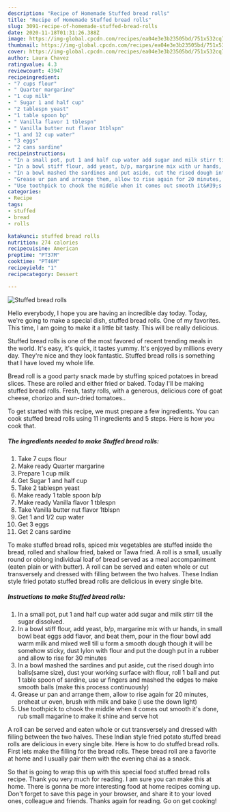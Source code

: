 ```yaml
---
description: "Recipe of Homemade Stuffed bread rolls"
title: "Recipe of Homemade Stuffed bread rolls"
slug: 3091-recipe-of-homemade-stuffed-bread-rolls
date: 2020-11-18T01:31:26.388Z
image: https://img-global.cpcdn.com/recipes/ea04e3e3b23505bd/751x532cq70/stuffed-bread-rolls-recipe-main-photo.jpg
thumbnail: https://img-global.cpcdn.com/recipes/ea04e3e3b23505bd/751x532cq70/stuffed-bread-rolls-recipe-main-photo.jpg
cover: https://img-global.cpcdn.com/recipes/ea04e3e3b23505bd/751x532cq70/stuffed-bread-rolls-recipe-main-photo.jpg
author: Laura Chavez
ratingvalue: 4.3
reviewcount: 43947
recipeingredient:
- "7 cups flour"
- " Quarter margarine"
- "1 cup milk"
- " Sugar 1 and half cup"
- "2 tablespn yeast"
- "1 table spoon bp"
- " Vanilla flavor 1 tblespn"
- " Vanilla butter nut flavor 1tblspn"
- "1 and 12 cup water"
- "3 eggs"
- "2 cans sardine"
recipeinstructions:
- "In a small pot, put 1 and half cup water add sugar and milk stirr till the sugar dissolved."
- "In a bowl stiff flour, add yeast, b/p, margarine mix with ur hands, in small bowl beat eggs add flavor, and beat them, pour in the flour bowl add warm milk and mixed well till u form a smooth dough though it will be somehow sticky, dust lylon with flour and put the dough put in a rubber and allow to rise for 30 minutes"
- "In a bowl mashed the sardines and put aside, cut the rised dough into balls(same size), dust your working surface with flour, roll 1 ball and put 1 table spoon of sardine, use ur fingers and mashed the edges to make smooth balls (make this process continuously)"
- "Grease ur pan and arrange them, allow to rise again for 20 minutes, preheat ur oven, brush with milk and bake (i use the down light)"
- "Use toothpick to chook the middle when it comes out smooth it&#39;s done, rub small magarine to make it shine and serve hot"
categories:
- Recipe
tags:
- stuffed
- bread
- rolls

katakunci: stuffed bread rolls 
nutrition: 274 calories
recipecuisine: American
preptime: "PT37M"
cooktime: "PT46M"
recipeyield: "1"
recipecategory: Dessert

---
```



![Stuffed bread rolls](https://img-global.cpcdn.com/recipes/ea04e3e3b23505bd/751x532cq70/stuffed-bread-rolls-recipe-main-photo.jpg)

Hello everybody, I hope you are having an incredible day today. Today, we're going to make a special dish, stuffed bread rolls. One of my favorites. This time, I am going to make it a little bit tasty. This will be really delicious.

Stuffed bread rolls is one of the most favored of recent trending meals in the world. It's easy, it's quick, it tastes yummy. It's enjoyed by millions every day. They're nice and they look fantastic. Stuffed bread rolls is something that I have loved my whole life.

Bread roll is a good party snack made by stuffing spiced potatoes in bread slices. These are rolled and either fried or baked. Today I&#39;ll be making stuffed bread rolls. Fresh, tasty rolls, with a generous, delicious core of goat cheese, chorizo and sun-dried tomatoes..


To get started with this recipe, we must prepare a few ingredients. You can cook stuffed bread rolls using 11 ingredients and 5 steps. Here is how you cook that.

<!--inarticleads1-->

##### The ingredients needed to make Stuffed bread rolls:

1. Take 7 cups flour
1. Make ready  Quarter margarine
1. Prepare 1 cup milk
1. Get  Sugar 1 and half cup
1. Take 2 tablespn yeast
1. Make ready 1 table spoon b/p
1. Make ready  Vanilla flavor 1 tblespn
1. Take  Vanilla butter nut flavor 1tblspn
1. Get 1 and 1/2 cup water
1. Get 3 eggs
1. Get 2 cans sardine


To make stuffed bread rolls, spiced mix vegetables are stuffed inside the bread, rolled and shallow fried, baked or Tawa fried. A roll is a small, usually round or oblong individual loaf of bread served as a meal accompaniment (eaten plain or with butter). A roll can be served and eaten whole or cut transversely and dressed with filling between the two halves. These Indian style fried potato stuffed bread rolls are delicious in every single bite. 

<!--inarticleads2-->

##### Instructions to make Stuffed bread rolls:

1. In a small pot, put 1 and half cup water add sugar and milk stirr till the sugar dissolved.
1. In a bowl stiff flour, add yeast, b/p, margarine mix with ur hands, in small bowl beat eggs add flavor, and beat them, pour in the flour bowl add warm milk and mixed well till u form a smooth dough though it will be somehow sticky, dust lylon with flour and put the dough put in a rubber and allow to rise for 30 minutes
1. In a bowl mashed the sardines and put aside, cut the rised dough into balls(same size), dust your working surface with flour, roll 1 ball and put 1 table spoon of sardine, use ur fingers and mashed the edges to make smooth balls (make this process continuously)
1. Grease ur pan and arrange them, allow to rise again for 20 minutes, preheat ur oven, brush with milk and bake (i use the down light)
1. Use toothpick to chook the middle when it comes out smooth it&#39;s done, rub small magarine to make it shine and serve hot


A roll can be served and eaten whole or cut transversely and dressed with filling between the two halves. These Indian style fried potato stuffed bread rolls are delicious in every single bite. Here is how to do stuffed bread rolls. First lets make the filling for the bread rolls. These bread roll are a favorite at home and I usually pair them with the evening chai as a snack. 

So that is going to wrap this up with this special food stuffed bread rolls recipe. Thank you very much for reading. I am sure you can make this at home. There is gonna be more interesting food at home recipes coming up. Don't forget to save this page in your browser, and share it to your loved ones, colleague and friends. Thanks again for reading. Go on get cooking!
